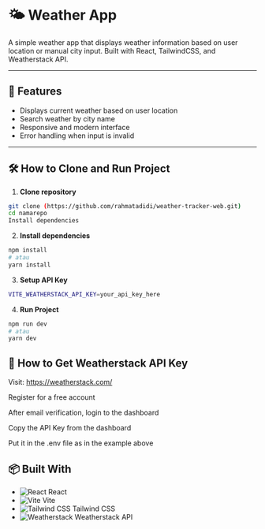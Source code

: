 # 🌤️ Weather App

A simple weather app that displays weather information based on user location or manual city input. Built with React, TailwindCSS, and Weatherstack API.

---

## 🚀 Features

- Displays current weather based on user location
- Search weather by city name
- Responsive and modern interface
- Error handling when input is invalid

---

## 🛠️ How to Clone and Run Project

1. **Clone repository**
```bash
git clone (https://github.com/rahmatadidi/weather-tracker-web.git)
cd namarepo
Install dependencies
```
2. **Install dependencies**
```bash
npm install
# atau
yarn install
```
3. **Setup API Key**
```bash
VITE_WEATHERSTACK_API_KEY=your_api_key_here
```
4. **Run Project**
```bash
npm run dev
# atau
yarn dev
```

## 🔑 How to Get Weatherstack API Key
Visit: https://weatherstack.com/

Register for a free account

After email verification, login to the dashboard

Copy the API Key from the dashboard

Put it in the .env file as in the example above


## 📦 Built With

- ![React](https://cdn.jsdelivr.net/npm/simple-icons@v8/icons/react.svg) React
- ![Vite](https://cdn.jsdelivr.net/npm/simple-icons@v8/icons/vite.svg) Vite
- ![Tailwind CSS](https://cdn.jsdelivr.net/npm/simple-icons@v8/icons/tailwindcss.svg) Tailwind CSS
- ![Weatherstack](https://cdn.jsdelivr.net/gh/simple-icons/simple-icons/icons/weatherstack.svg) Weatherstack API
